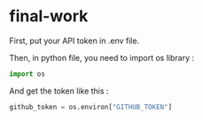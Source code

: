 # final-work

First, put your API token in .env file.


Then, in python file, you need to import os library :
```python
import os
```

And get the token like this :
```python
github_token = os.environ["GITHUB_TOKEN"]
```